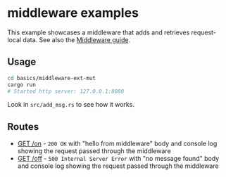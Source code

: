 # middleware examples

This example showcases a middleware that adds and retrieves request-local data. See also the [Middleware guide](https://actix.rs/docs/middleware/).

## Usage

```bash
cd basics/middleware-ext-mut
cargo run
# Started http server: 127.0.0.1:8080
```

Look in `src/add_msg.rs` to see how it works.

## Routes

- [GET /on](http://localhost:8080/on) - `200 OK` with "hello from middleware" body and console log showing the request passed through the middleware
- [GET /off](http://localhost:8080/off) - `500 Internal Server Error` with "no message found" body and console log showing the request passed through the middleware
